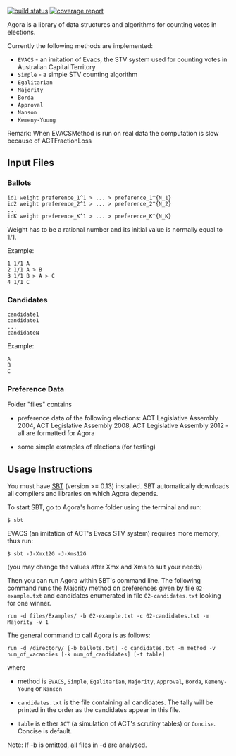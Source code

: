 
[![build status](https://gitlab.com/aossie/Agora/badges/master/build.svg)](https://gitlab.com/aossie/Agora/commits/master)
[![coverage report](https://gitlab.com/aossie/Agora/badges/master/coverage.svg)](https://gitlab.com/aossie/Agora/commits/master)

Agora is a library of data structures and algorithms for counting votes in elections.

Currently the following methods are implemented:  

* `EVACS` - an imitation of Evacs, the STV system used for counting votes in Australian Capital Territory  
* `Simple` - a simple STV counting algorithm  
* `Egalitarian`  
* `Majority` 
* `Borda`
* `Approval`
* `Nanson`
* `Kemeny-Young` 

Remark: When EVACSMethod is run on real data the computation is slow because of ACTFractionLoss

## Input Files

### Ballots

```
id1 weight preference_1^1 > ... > preference_1^{N_1}  
id2 weight preference_2^1 > ... > preference_2^{N_2}
...  
idK weight preference_K^1 > ... > preference_K^{N_K}  
```
Weight has to be a rational number and its initial value is normally equal to 1/1.  

Example:  

```
1 1/1 A  
2 1/1 A > B  
3 1/1 B > A > C  
4 1/1 C  
```

### Candidates

```
candidate1
candidate1
...
candidateN
```

Example:

```
A
B
C
```



### Preference Data

Folder "files" contains 

* preference data of the following elections: ACT Legislative Assembly 2004, ACT Legislative Assembly 2008, ACT Legislative Assembly 2012 - all are formatted for Agora

* some simple examples of elections (for testing)

## Usage Instructions 

You must have [SBT](http://www.scala-sbt.org/release/docs/Setup.html) (version >= 0.13) installed. SBT automatically downloads all compilers and libraries on which  Agora depends.

To start SBT, go to Agora's home folder using the terminal and run:
```
$ sbt
```

EVACS (an imitation of ACT's Evacs STV system) requires more memory, thus run:
```
$ sbt -J-Xmx12G -J-Xms12G  
```
(you may change the values after Xmx and Xms to suit your needs)

Then you can run Agora within SBT's command line. The following command runs the Majority method on preferences given by file `02-example.txt` and candidates enumerated in file `02-candidates.txt` looking for one winner.

```
run -d files/Examples/ -b 02-example.txt -c 02-candidates.txt -m Majority -v 1
```
The general command to call Agora is as follows:

```
run -d /directory/ [-b ballots.txt] -c candidates.txt -m method -v num_of_vacancies [-k num_of_candidates] [-t table]
```

where

* method is `EVACS`, `Simple`, `Egalitarian`, `Majority`, `Approval`, `Borda`, `Kemeny-Young` or `Nanson`

* `candidates.txt` is the file containing all candidates. The tally will be printed in the order as the candidates appear in this file.

* `table` is either `ACT` (a simulation of ACT's scrutiny tables) or `Concise`. Concise is default.

Note: If -b is omitted, all files in -d are analysed.

